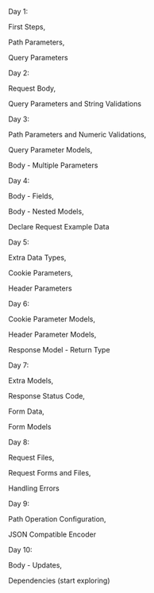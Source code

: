 Day 1:

First Steps,

Path Parameters,

Query Parameters

Day 2:

Request Body,

Query Parameters and String Validations

Day 3:

Path Parameters and Numeric Validations,

Query Parameter Models,

Body - Multiple Parameters

Day 4:

Body - Fields,

Body - Nested Models,

Declare Request Example Data

Day 5:

Extra Data Types,

Cookie Parameters,

Header Parameters

Day 6:

Cookie Parameter Models,

Header Parameter Models,

Response Model - Return Type

Day 7:

Extra Models,

Response Status Code,

Form Data,

Form Models

Day 8:

Request Files,

Request Forms and Files,

Handling Errors

Day 9:

Path Operation Configuration,

JSON Compatible Encoder

Day 10:

Body - Updates,

Dependencies (start exploring)